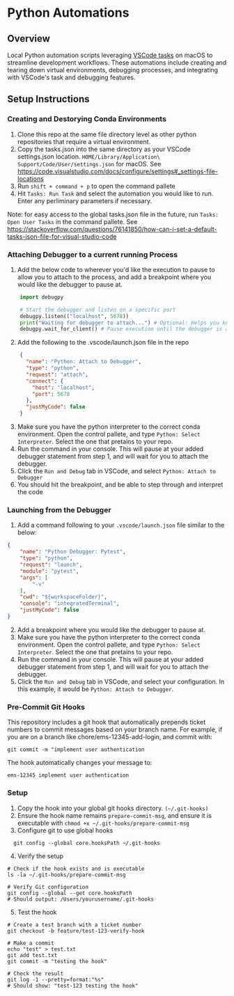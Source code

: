 # Python Automations

## Overview
Local Python automation scripts leveraging [VSCode tasks](https://code.visualstudio.com/docs/debugtest/tasks) on macOS to streamline development workflows. These automations include creating and tearing down virtual environments, debugging processes, and integrating with VSCode's task and debugging features.


## Setup Instructions

###  Creating and Destorying Conda Environments
1. Clone this repo at the same file directory level as other python repositories that require a virtual environment.
2. Copy the tasks.json into the same directory as  your VSCode settings.json location. `HOME/Library/Application\ Support/Code/User/settings.json` for macOS. See https://code.visualstudio.com/docs/configure/settings#_settings-file-locations
3. Run `shift + command + p` to open the command pallete
4. Hit `Tasks: Run Task` and select the automation you would like to run. Enter any perliminary parameters if necessary.


Note: for easy access to the global tasks.json file in the future, run `Tasks: Open User Tasks` in the command pallete. See https://stackoverflow.com/questions/76141850/how-can-i-set-a-default-tasks-json-file-for-visual-studio-code


### Attaching Debugger to a current running Process
1. Add the below code to wherever you'd like the execution to pause to allow you to attach to the process, and add a breakpoint where you would like the debugger to pause at.

```python
    import debugpy

    # Start the debugger and listen on a specific port
    debugpy.listen(("localhost", 5678))
    print("Waiting for debugger to attach...") # Optional: Helps you know when to attach
    debugpy.wait_for_client() # Pause execution until the debugger is attached
```
2. Add the following to the .vscode/launch.json file in the repo
```json
    {
      "name": "Python: Attach to Debugger",
      "type": "python",
      "request": "attach",
      "connect": {
        "host": "localhost",
        "port": 5678
      },
      "justMyCode": false
    }
```
3. Make sure you have the python interpreter to the correct conda environment. Open the control pallete, and type `Python: Select Interpreter`. Select the one that pretains to your repo.
4. Run the command in your console. This will pause at your added debugger statement from step 1, and will wait for you to attach the debugger.
5. Click the `Run and Debug` tab in VSCode, and select `Python: Attach to Debugger`
6. You should hit the breakpoint, and be able to step through and interpret the code


### Launching from the Debugger 

1. Add a command following to your `.vscode/launch.json` file similar to the below:
```json
{
    "name": "Python Debugger: Pytest",
    "type": "python",
    "request": "launch",
    "module": "pytest",
    "args": [
        "-v"
    ],
    "cwd": "${workspaceFolder}",
    "console": "integratedTerminal",
    "justMyCode": false
}
``` 
2. Add a breakpoint where you would like the debugger to pause at.
3. Make sure you have the python interpreter to the correct conda environment. Open the control pallete, and type `Python: Select Interpreter`. Select the one that pretains to your repo.
4. Run the command in your console. This will pause at your added debugger statement from step 1, and will wait for you to attach the debugger.
5. Click the `Run and Debug` tab in VSCode, and select your  configuration. In this example, it would be `Python: Attach to Debugger`.


### Pre-Commit Git Hooks
This repository includes a git hook that automatically prepends ticket numbers to commit messages based on your branch name. For example, if you are on a branch like chore/ems-12345-add-login, and commit with: 

```
git commit -m "implement user authentication
```

The hook automatically changes your message to:

```
ems-12345 implement user authentication
```

### Setup

1. Copy the hook into your global git hooks directory. `(~/.git-hooks)`
2. Ensure the hook name remains `prepare-commit-msg`, and ensure it is executable with `chmod +x ~/.git-hooks/prepare-commit-msg`
3. Configure git to use global hooks

```
  git config --global core.hooksPath ~/.git-hooks
```

4. Verify the setup

```
# Check if the hook exists and is executable
ls -la ~/.git-hooks/prepare-commit-msg

# Verify Git configuration
git config --global --get core.hooksPath
# Should output: /Users/yourusername/.git-hooks
```

5. Test the hook

```
# Create a test branch with a ticket number
git checkout -b feature/test-123-verify-hook

# Make a commit
echo "test" > test.txt
git add test.txt
git commit -m "testing the hook"

# Check the result
git log -1 --pretty=format:"%s"
# Should show: "test-123 testing the hook"
```